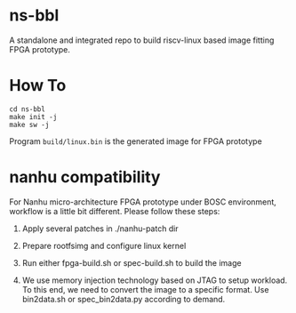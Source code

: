 # ns-bbl

A standalone and integrated repo to build riscv-linux based image fitting FPGA prototype.

# How To

```
cd ns-bbl
make init -j
make sw -j
```

Program `build/linux.bin` is the generated image for FPGA prototype

# nanhu compatibility

For Nanhu micro-architecture FPGA prototype under BOSC environment, workflow is a little bit different. Please follow these steps:

1. Apply several patches in ./nanhu-patch dir

2. Prepare rootfsimg and configure linux kernel

3. Run either fpga-build.sh or spec-build.sh to build the image

4. We use memory injection technology based on JTAG to setup workload. To this end, we need to convert the image to a specific format. Use bin2data.sh or spec_bin2data.py according to demand.
